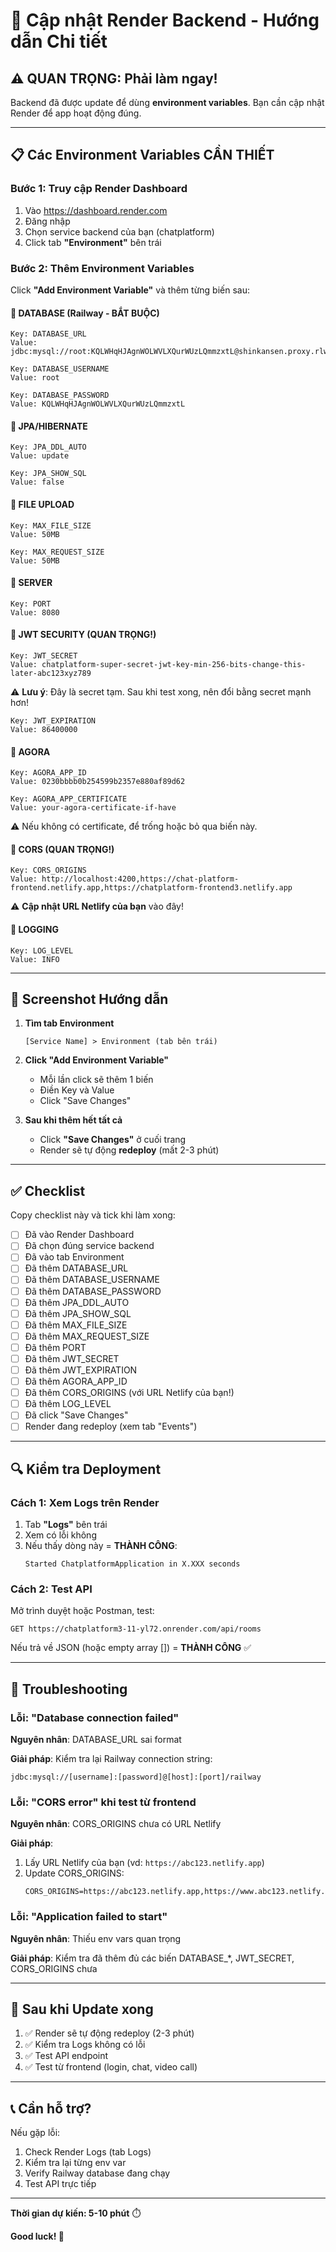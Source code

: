 # 🚀 Cập nhật Render Backend - Hướng dẫn Chi tiết

## ⚠️ QUAN TRỌNG: Phải làm ngay!

Backend đã được update để dùng **environment variables**. Bạn cần cập nhật Render để app hoạt động đúng.

---

## 📋 Các Environment Variables CẦN THIẾT

### Bước 1: Truy cập Render Dashboard

1. Vào https://dashboard.render.com
2. Đăng nhập
3. Chọn service backend của bạn (chatplatform)
4. Click tab **"Environment"** bên trái

### Bước 2: Thêm Environment Variables

Click **"Add Environment Variable"** và thêm từng biến sau:

#### 🔴 DATABASE (Railway - BẮT BUỘC)
```
Key: DATABASE_URL
Value: jdbc:mysql://root:KQLWHqHJAgnWOLWVLXQurWUzLQmmzxtL@shinkansen.proxy.rlwy.net:15929/railway
```

```
Key: DATABASE_USERNAME
Value: root
```

```
Key: DATABASE_PASSWORD  
Value: KQLWHqHJAgnWOLWVLXQurWUzLQmmzxtL
```

#### 🔴 JPA/HIBERNATE
```
Key: JPA_DDL_AUTO
Value: update
```

```
Key: JPA_SHOW_SQL
Value: false
```

#### 🔴 FILE UPLOAD
```
Key: MAX_FILE_SIZE
Value: 50MB
```

```
Key: MAX_REQUEST_SIZE
Value: 50MB
```

#### 🔴 SERVER
```
Key: PORT
Value: 8080
```

#### 🔴 JWT SECURITY (QUAN TRỌNG!)
```
Key: JWT_SECRET
Value: chatplatform-super-secret-jwt-key-min-256-bits-change-this-later-abc123xyz789
```

⚠️ **Lưu ý**: Đây là secret tạm. Sau khi test xong, nên đổi bằng secret mạnh hơn!

```
Key: JWT_EXPIRATION
Value: 86400000
```

#### 🔴 AGORA
```
Key: AGORA_APP_ID
Value: 0230bbbb0b254599b2357e880af89d62
```

```
Key: AGORA_APP_CERTIFICATE
Value: your-agora-certificate-if-have
```

⚠️ Nếu không có certificate, để trống hoặc bỏ qua biến này.

#### 🔴 CORS (QUAN TRỌNG!)
```
Key: CORS_ORIGINS
Value: http://localhost:4200,https://chat-platform-frontend.netlify.app,https://chatplatform-frontend3.netlify.app
```

⚠️ **Cập nhật URL Netlify của bạn** vào đây!

#### 🔴 LOGGING
```
Key: LOG_LEVEL
Value: INFO
```

---

## 📸 Screenshot Hướng dẫn

1. **Tìm tab Environment**
   ```
   [Service Name] > Environment (tab bên trái)
   ```

2. **Click "Add Environment Variable"**
   - Mỗi lần click sẽ thêm 1 biến
   - Điền Key và Value
   - Click "Save Changes"

3. **Sau khi thêm hết tất cả**
   - Click **"Save Changes"** ở cuối trang
   - Render sẽ tự động **redeploy** (mất 2-3 phút)

---

## ✅ Checklist

Copy checklist này và tick khi làm xong:

- [ ] Đã vào Render Dashboard
- [ ] Đã chọn đúng service backend
- [ ] Đã vào tab Environment
- [ ] Đã thêm DATABASE_URL
- [ ] Đã thêm DATABASE_USERNAME  
- [ ] Đã thêm DATABASE_PASSWORD
- [ ] Đã thêm JPA_DDL_AUTO
- [ ] Đã thêm JPA_SHOW_SQL
- [ ] Đã thêm MAX_FILE_SIZE
- [ ] Đã thêm MAX_REQUEST_SIZE
- [ ] Đã thêm PORT
- [ ] Đã thêm JWT_SECRET
- [ ] Đã thêm JWT_EXPIRATION
- [ ] Đã thêm AGORA_APP_ID
- [ ] Đã thêm CORS_ORIGINS (với URL Netlify của bạn!)
- [ ] Đã thêm LOG_LEVEL
- [ ] Đã click "Save Changes"
- [ ] Render đang redeploy (xem tab "Events")

---

## 🔍 Kiểm tra Deployment

### Cách 1: Xem Logs trên Render

1. Tab **"Logs"** bên trái
2. Xem có lỗi không
3. Nếu thấy dòng này = **THÀNH CÔNG**:
   ```
   Started ChatplatformApplication in X.XXX seconds
   ```

### Cách 2: Test API

Mở trình duyệt hoặc Postman, test:

```
GET https://chatplatform3-11-yl72.onrender.com/api/rooms
```

Nếu trả về JSON (hoặc empty array []) = **THÀNH CÔNG** ✅

---

## 🐛 Troubleshooting

### Lỗi: "Database connection failed"

**Nguyên nhân**: DATABASE_URL sai format

**Giải pháp**: Kiểm tra lại Railway connection string:
```
jdbc:mysql://[username]:[password]@[host]:[port]/railway
```

### Lỗi: "CORS error" khi test từ frontend

**Nguyên nhân**: CORS_ORIGINS chưa có URL Netlify

**Giải pháp**: 
1. Lấy URL Netlify của bạn (vd: `https://abc123.netlify.app`)
2. Update CORS_ORIGINS:
   ```
   CORS_ORIGINS=https://abc123.netlify.app,https://www.abc123.netlify.app
   ```

### Lỗi: "Application failed to start"

**Nguyên nhân**: Thiếu env vars quan trọng

**Giải pháp**: Kiểm tra đã thêm đủ các biến DATABASE_*, JWT_SECRET, CORS_ORIGINS chưa

---

## 🎯 Sau khi Update xong

1. ✅ Render sẽ tự động redeploy (2-3 phút)
2. ✅ Kiểm tra Logs không có lỗi
3. ✅ Test API endpoint
4. ✅ Test từ frontend (login, chat, video call)

---

## 📞 Cần hỗ trợ?

Nếu gặp lỗi:
1. Check Render Logs (tab Logs)
2. Kiểm tra lại từng env var
3. Verify Railway database đang chạy
4. Test API trực tiếp

---

**Thời gian dự kiến: 5-10 phút** ⏱️

**Good luck! 🚀**
